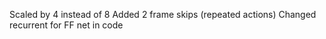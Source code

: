 Scaled by 4 instead of 8
Added 2 frame skips (repeated actions)
Changed recurrent for FF net in code 